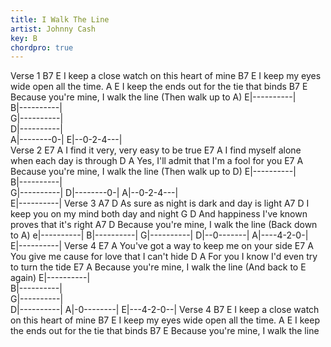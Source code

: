 ```yaml
---
title: I Walk The Line
artist: Johnny Cash
key: B
chordpro: true
---
```

Verse 1
         B7                           E
I keep a close watch on this heart of mine
          B7                     E
I keep my eyes wide open all the time.
           A                         E
I keep the ends out for the tie that binds
               B7               E
Because you're mine, I walk the line
(Then walk up to A)
E|----------|   
B|----------|   
G|----------|   
D|----------|                       
A|--------0-| 
E|--0-2-4---|   
Verse 2
          E7                    A 
I find it very, very easy to be true
          E7                         A
I find myself alone when each day is through
            D                  A
Yes, I'll admit that I'm a fool for you
               E7               A 
Because you're mine, I walk the line
(Then walk up to D)
E|----------|   
B|----------|   
G|----------| 
D|--------0-|
A|--0-2-4---|   
E|----------| 
Verse 3
            A7                      D
As sure as night is dark and day is light
           A7                      D
I keep you on my mind both day and night
          G                               D
And happiness I've known proves that it's right
              A7                D
Because you're mine, I walk the line
(Back down to A)
e|----------| 
B|----------| 
G|----------| 
D|--0-------|
A|----4-2-0-|  
E|----------| 
Verse 4
             E7                     A
You've got a way to keep me on your side
            E7                        A
You give me cause for love that I can't hide
           D                            A 
For you I know I'd even try to turn the tide
               E7               A
Because you're mine, I walk the line
(And back to E again)
E|----------|   
B|----------|   
G|----------|   
D|----------| 
A|-0--------|
E|---4-2-0--|
Verse 4
         B7                           E
I keep a close watch on this heart of mine
          B7                     E
I keep my eyes wide open all the time.
           A                         E
I keep the ends out for the tie that binds
               B7               E
Because you're mine, I walk the line
